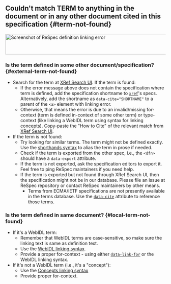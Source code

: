 ## Couldn't match TERM to anything in the document or in any other document cited in this specification {#term-not-found}

<img src="https://user-images.githubusercontent.com/8426945/87762934-80518400-c831-11ea-93c5-fda43cd747f3.png" alt="Screenshot of ReSpec definition  linking error" width="1177" height="64" loading="lazy">

### Is the term defined in some other document/specification? {#external-term-not-found}

- Search for the term at [XRef Search UI](https://respec.org/xref/). If the term is found:
  - If the error message above does not contain the specification where term is defined, add the specification shortname to [`xref`](xref)'s specs. Alternatively, add the shortname as `data-cite="SHORTNAME"` to a parent of the `<a>` element with linking error.
  - Otherwise, that means the error is due to an invalid/missing for-context (term is defined in-context of some other term) or type-context (like linking a WebIDL term using syntax for linking concepts). Copy-paste the "How to Cite" of the relevant match from [XRef Search UI](https://respec.org/xref/).
- If the term is not found:
  - Try looking for similar terms. The term might not be defined exactly. Use the [shorthands syntax](Shorthands-Guide) to alias the term in prose if needed.
  - Check if the term is exported from the other spec, i.e., the `<dfn>` should have a `data-export` attribute.
  - If the term is not exported, ask the specification editors to export it. Feel free to ping ReSpec maintainers if you need help.
  - If the term is exported but not found through XRef Search UI, then the specification might not be in our database. Please file an issue at ReSpec repository or contact ReSpec maintainers by other means.
    - Terms from ECMA/IETF specifications are not presently available in the terms database. Use the [`data-cite`](data-cite) attribute to reference those terms.

### Is the term defined in same document? {#local-term-not-found}

- If it's a WebIDL term:
  - Remember that WebIDL terms are case-sensitive, so make sure the linking text is same as definition text.
  - Use the [WebIDL linking syntax](Shorthands-Guide#webidl-shorthands).
  - Provide a proper for-context - using either [`data-link-for`](data-link-for) or the WebIDL linking syntax.
- If it's not a WebIDL term (i.e., it's a "concept"):
  - Use the [Concepts linking syntax](Shorthands-Guide#concept-shorthands)
  - Provide proper for-context.
